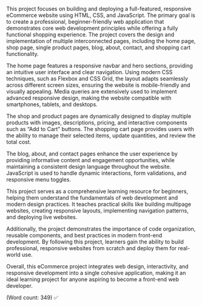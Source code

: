 This project focuses on building and deploying a full-featured, responsive eCommerce website using HTML, CSS, and JavaScript. The primary goal is to create a professional, beginner-friendly web application that demonstrates core web development principles while offering a fully functional shopping experience. The project covers the design and implementation of multiple interconnected pages, including the home page, shop page, single product pages, blog, about, contact, and shopping cart functionality.

The home page features a responsive navbar and hero sections, providing an intuitive user interface and clear navigation. Using modern CSS techniques, such as Flexbox and CSS Grid, the layout adapts seamlessly across different screen sizes, ensuring the website is mobile-friendly and visually appealing. Media queries are extensively used to implement advanced responsive design, making the website compatible with smartphones, tablets, and desktops.

The shop and product pages are dynamically designed to display multiple products with images, descriptions, pricing, and interactive components such as “Add to Cart” buttons. The shopping cart page provides users with the ability to manage their selected items, update quantities, and review the total cost.

The blog, about, and contact pages enhance the user experience by providing informative content and engagement opportunities, while maintaining a consistent design language throughout the website. JavaScript is used to handle dynamic interactions, form validations, and responsive menu toggles.

This project serves as a comprehensive learning resource for beginners, helping them understand the fundamentals of web development and modern design practices. It teaches practical skills like building multipage websites, creating responsive layouts, implementing navigation patterns, and deploying live websites.

Additionally, the project demonstrates the importance of code organization, reusable components, and best practices in modern front-end development. By following this project, learners gain the ability to build professional, responsive websites from scratch and deploy them for real-world use.

Overall, this eCommerce project integrates web design, interactivity, and responsive development into a single cohesive application, making it an ideal learning project for anyone aspiring to become a front-end web developer.

(Word count: 349) ✅

